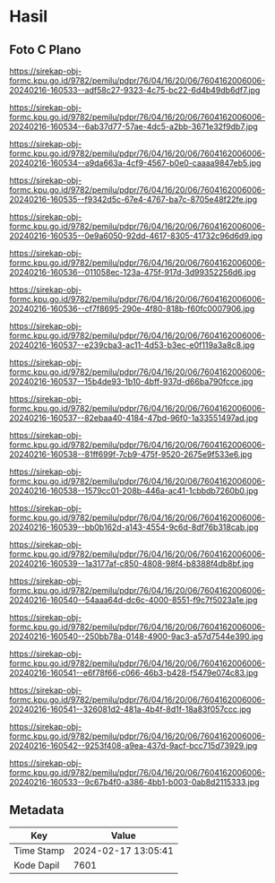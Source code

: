 # Hasil

## Foto C Plano

https://sirekap-obj-formc.kpu.go.id/9782/pemilu/pdpr/76/04/16/20/06/7604162006006-20240216-160533--adf58c27-9323-4c75-bc22-6d4b49db6df7.jpg

https://sirekap-obj-formc.kpu.go.id/9782/pemilu/pdpr/76/04/16/20/06/7604162006006-20240216-160534--6ab37d77-57ae-4dc5-a2bb-3671e32f9db7.jpg

https://sirekap-obj-formc.kpu.go.id/9782/pemilu/pdpr/76/04/16/20/06/7604162006006-20240216-160534--a9da663a-4cf9-4567-b0e0-caaaa9847eb5.jpg

https://sirekap-obj-formc.kpu.go.id/9782/pemilu/pdpr/76/04/16/20/06/7604162006006-20240216-160535--f9342d5c-67e4-4767-ba7c-8705e48f22fe.jpg

https://sirekap-obj-formc.kpu.go.id/9782/pemilu/pdpr/76/04/16/20/06/7604162006006-20240216-160535--0e9a6050-92dd-4617-8305-41732c96d6d9.jpg

https://sirekap-obj-formc.kpu.go.id/9782/pemilu/pdpr/76/04/16/20/06/7604162006006-20240216-160536--011058ec-123a-475f-917d-3d99352256d6.jpg

https://sirekap-obj-formc.kpu.go.id/9782/pemilu/pdpr/76/04/16/20/06/7604162006006-20240216-160536--cf7f8695-290e-4f80-818b-f60fc0007906.jpg

https://sirekap-obj-formc.kpu.go.id/9782/pemilu/pdpr/76/04/16/20/06/7604162006006-20240216-160537--e239cba3-ac11-4d53-b3ec-e0f119a3a8c8.jpg

https://sirekap-obj-formc.kpu.go.id/9782/pemilu/pdpr/76/04/16/20/06/7604162006006-20240216-160537--15b4de93-1b10-4bff-937d-d66ba790fcce.jpg

https://sirekap-obj-formc.kpu.go.id/9782/pemilu/pdpr/76/04/16/20/06/7604162006006-20240216-160537--82ebaa40-4184-47bd-96f0-1a33551497ad.jpg

https://sirekap-obj-formc.kpu.go.id/9782/pemilu/pdpr/76/04/16/20/06/7604162006006-20240216-160538--81ff699f-7cb9-475f-9520-2675e9f533e6.jpg

https://sirekap-obj-formc.kpu.go.id/9782/pemilu/pdpr/76/04/16/20/06/7604162006006-20240216-160538--1579cc01-208b-446a-ac41-1cbbdb7260b0.jpg

https://sirekap-obj-formc.kpu.go.id/9782/pemilu/pdpr/76/04/16/20/06/7604162006006-20240216-160539--bb0b162d-a143-4554-9c6d-8df76b318cab.jpg

https://sirekap-obj-formc.kpu.go.id/9782/pemilu/pdpr/76/04/16/20/06/7604162006006-20240216-160539--1a3177af-c850-4808-98f4-b8388f4db8bf.jpg

https://sirekap-obj-formc.kpu.go.id/9782/pemilu/pdpr/76/04/16/20/06/7604162006006-20240216-160540--54aaa64d-dc6c-4000-8551-f9c7f5023a1e.jpg

https://sirekap-obj-formc.kpu.go.id/9782/pemilu/pdpr/76/04/16/20/06/7604162006006-20240216-160540--250bb78a-0148-4900-9ac3-a57d7544e390.jpg

https://sirekap-obj-formc.kpu.go.id/9782/pemilu/pdpr/76/04/16/20/06/7604162006006-20240216-160541--e6f78f66-c066-46b3-b428-f5479e074c83.jpg

https://sirekap-obj-formc.kpu.go.id/9782/pemilu/pdpr/76/04/16/20/06/7604162006006-20240216-160541--326081d2-481a-4b4f-8d1f-18a83f057ccc.jpg

https://sirekap-obj-formc.kpu.go.id/9782/pemilu/pdpr/76/04/16/20/06/7604162006006-20240216-160542--9253f408-a9ea-437d-9acf-bcc715d73929.jpg

https://sirekap-obj-formc.kpu.go.id/9782/pemilu/pdpr/76/04/16/20/06/7604162006006-20240216-160533--9c67b4f0-a386-4bb1-b003-0ab8d2115333.jpg


## Metadata

| Key        | Value               |
| ---------- | ------------------- |
| Time Stamp | 2024-02-17 13:05:41 |
| Kode Dapil | 7601                |



